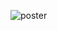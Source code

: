 ![poster](https://user-images.githubusercontent.com/85369490/160295383-779c02aa-cf2f-417f-9c02-0599e18d841b.png)
